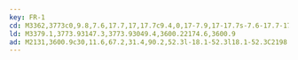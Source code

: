 ```yaml
---
key: FR-1
cd: M3362,3773c0,9.8,7.6,17.7,17,17.7c9.4,0,17-7.9,17-17.7s-7.6-17.7-17-17.7l0,0C3369.6,3755.3,3362,3763.2,3362,3773z
ld: M3379.1,3773.93147.3,3773.93049.4,3600.22174.6,3600.9
ad: M2131,3600.9c30,11.6,67.2,31.4,90.2,52.3l-18.1-52.3l18.1-52.3C2198.2,3569.5,2161,3589.3,2131,3600.9z
---
```


